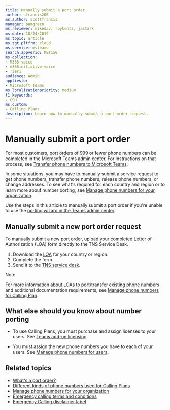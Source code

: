 ```yaml
---
title: Manually submit a port order
author: sfrancis206
ms.author: scottfrancis
manager: pamgreen
ms.reviewer: mikedav, roykuntz, jastark
ms.date: 10/24/2019
ms.topic: article
ms.tgt.pltfrm: cloud
ms.service: msteams
search.appverid: MET150
ms.collection: 
- M365-voice
- m365initiative-voice
- Tier1
audience: Admin
appliesto:
- Microsoft Teams
ms.localizationpriority: medium
f1.keywords:
- CSH
ms.custom:
- Calling Plans
description: Learn how to manually submit a port order request.
---
```


# Manually submit a port order

For most customers, port orders of 999 or fewer phone numbers can be completed in the Microsoft Teams admin center. For instructions on that process, see [Transfer phone numbers to Microsoft Teams](transfer-phone-numbers-to-teams.md).

In some situations, you may have to manually submit a service request to get phone numbers, transfer phone numbers, release phone numbers, or change addresses. To see what's required for each country and region or to learn more about number porting, see [Manage phone numbers for your organization](../manage-phone-numbers-for-your-organization/manage-phone-numbers-for-your-organization.md).

Use the steps in this article to manually submit a port order if you're unable to use the [porting wizard in the Teams admin center](transfer-phone-numbers-to-teams.md).

## Manually submit a new port order request

To manually submit a new port order, upload your completed Letter of Authorization (LOA) form directly to the TNS Service Desk.

1. Download the [LOA](../manage-phone-numbers-for-your-organization/manage-phone-numbers-for-your-organization.md) for your country or region.
2. Complete the form.
4. Send it to the [TNS service desk](../manage-phone-numbers-for-your-organization/contact-tns-service-desk.md).

> [!NOTE]
> For more information about LOAs to port/transfer existing phone numbers and additional documentation requirements, see [Manage phone numbers for Calling Plan](/microsoftteams/manage-phone-numbers-for-your-organization/manage-phone-numbers-for-your-organization).

## What else should you know about number porting

- To use Calling Plans, you must purchase and assign licenses to your users. See [Teams add-on licensing](../teams-add-on-licensing/microsoft-teams-add-on-licensing.md).

- You must assign the new phone numbers you have to each of your users. See [Manage phone numbers for users](../assign-change-or-remove-a-phone-number-for-a-user.md).

## Related topics

- [What's a port order?](port-order-overview.md)
- [Different kinds of phone numbers used for Calling Plans](../different-kinds-of-phone-numbers-used-for-calling-plans.md)
- [Manage phone numbers for your organization](../manage-phone-numbers-for-your-organization/manage-phone-numbers-for-your-organization.md)
- [Emergency calling terms and conditions](../emergency-calling-terms-and-conditions.md)
- [Emergency Calling disclaimer label](https://download.microsoft.com/download/9/9/0/990e24c1-eb49-4b52-9306-dbd4c864ed91/emergency-calling-label-(en-us)-(v.1.0).zip)
